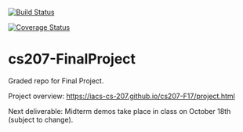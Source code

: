 [![Build Status](https://travis-ci.org/G12-cs207-FinalProject/cs207-FinalProject.svg?branch=master)](https://travis-ci.org/G12-cs207-FinalProject/cs207-FinalProject&maxAge=0)

[![Coverage Status](https://coveralls.io/repos/github/G12-cs207-FinalProject/cs207-FinalProject/badge.svg?branch=master)](https://coveralls.io/github/G12-cs207-FinalProject/cs207-FinalProject?branch=master&maxAge=0)
# cs207-FinalProject

Graded repo for Final Project.

Project overview: https://iacs-cs-207.github.io/cs207-F17/project.html

Next deliverable: Midterm demos take place in class on October 18th (subject to change).
